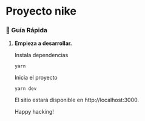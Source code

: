 # Proyecto nike

### 🤖 Guía Rápida

1.  **Empieza a desarrollar.**

    Instala dependencias

    ```
    yarn
    ```

    Inicia el proyecto

    ```
    yarn dev
    ```

    El sitio estará disponible en http://localhost:3000.

    Happy hacking!